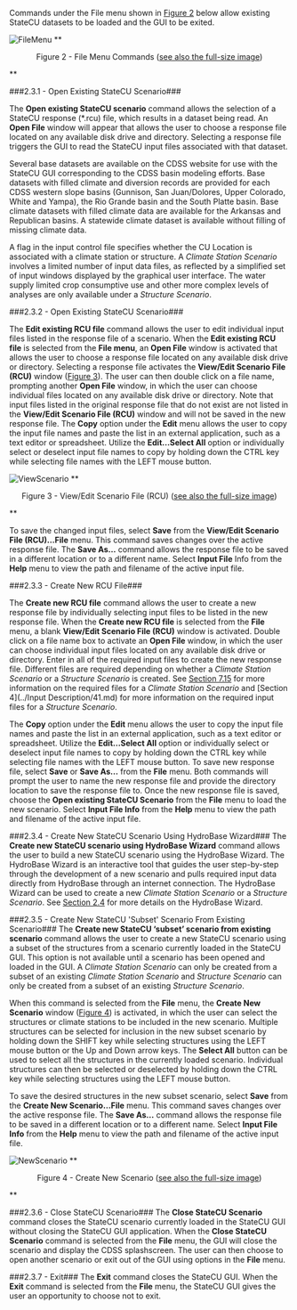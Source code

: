 Commands under the File menu shown in [Figure 2](#figure2) below allow existing StateCU datasets to be loaded and the GUI to be
exited. 

<a name="figure2"></a>
![FileMenu](/../images/figure2.png)
**<p style="text-align: center;">
Figure 2 - File Menu Commands (<a href="/../images/figure2.png">see also the full-size image</a>)
</p>**

###2.3.1 - Open Existing StateCU Scenario###

The __Open existing StateCU scenario__ command allows the selection of a StateCU response (*.rcu) file,
which results in a dataset being read. An __Open File__ window will appear that allows the user to choose a
response file located on any available disk drive and directory. Selecting a response file triggers the GUI to
read the StateCU input files associated with that dataset.

Several base datasets are available on the CDSS website for use with the StateCU GUI corresponding to the
CDSS basin modeling efforts. Base datasets with filled climate and diversion records are provided for each
CDSS western slope basins (Gunnison, San Juan/Dolores, Upper Colorado, White and Yampa), the Rio
Grande basin and the South Platte basin. Base climate datasets with filled climate data are available for the
Arkansas and Republican basins. A statewide climate dataset is available without filling of missing climate
data.

A flag in the input control file specifies whether the CU Location is associated with a climate station or
structure. A _Climate Station Scenario_ involves a limited number of input data files, as reflected by a
simplified set of input windows displayed by the graphical user interface. The water supply limited crop
consumptive use and other more complex levels of analyses are only available under a _Structure Scenario_. 

###2.3.2 - Open Existing StateCU Scenario###

The __Edit existing RCU file__ command allows the user to edit individual input files listed in the response file
of a scenario. When the __Edit existing RCU file__ is selected from the __File menu__, an __Open File__ window is
activated that allows the user to choose a response file located on any available disk drive or directory.
Selecting a response file activates the __View/Edit Scenario File (RCU)__ window ([Figure 3](#figure3)). The user can
then double click on a file name, prompting another __Open File__ window, in which the user can choose
individual files located on any available disk drive or directory. Note that input files listed in the original
response file that do not exist are not listed in the __View/Edit Scenario File (RCU)__ window and will not be
saved in the new response file. The __Copy__ option under the __Edit__ menu allows the user to copy the input file
names and paste the list in an external application, such as a text editor or spreadsheet. Utilize the
__Edit…Select All__ option or individually select or deselect input file names to copy by holding down the
CTRL key while selecting file names with the LEFT mouse button. 

<a name="figure3"></a>
![ViewScenario](/../images/figure3.png)
**<p style="text-align: center;">
Figure 3 - View/Edit Scenario File (RCU) (<a href="/../images/figure3.png">see also the full-size image</a>)
</p>**

To save the changed input files, select __Save__ from the __View/Edit Scenario File (RCU)…File__ menu. This
command saves changes over the active response file. The __Save As…__ command allows the response file to
be saved in a different location or to a different name. Select __Input File__ Info from the __Help__ menu to view
the path and filename of the active input file. 

###2.3.3 - Create New RCU File###

The __Create new RCU file__ command allows the user to create a new response file by individually selecting
input files to be listed in the new response file. When the __Create new RCU file__ is selected from the __File__
menu, a blank __View/Edit Scenario File (RCU)__ window is activated. Double click on a file name box to
activate an __Open File__ window, in which the user can choose individual input files located on any available
disk drive or directory. Enter in all of the required input files to create the new response file. Different files
are required depending on whether a _Climate Station Scenario_ or a _Structure Scenario_ is created. See
[Section 7.15](../FAQ/715.md) for more information on the required files for a _Climate Station Scenario_ and [Section 4](../Input Description/41.md) for
more information on the required input files for a _Structure Scenario_.

The __Copy__ option under the __Edit__ menu allows the user to copy the input file names and paste the list in an
external application, such as a text editor or spreadsheet. Utilize the __Edit…Select All__ option or individually
select or deselect input file names to copy by holding down the CTRL key while selecting file names with
the LEFT mouse button. To save new response file, select __Save__ or __Save As…__ from the __File__ menu. Both
commands will prompt the user to name the new response file and provide the directory location to save the
response file to. Once the new response file is saved, choose the __Open existing StateCU Scenario__ from the
__File__ menu to load the new scenario. Select __Input File Info__ from the __Help__ menu to view the path and
filename of the active input file. 

###2.3.4 - Create New StateCU Scenario Using HydroBase Wizard###
The __Create new StateCU scenario using HydroBase Wizard__ command allows the user to build a new
StateCU scenario using the HydroBase Wizard. The HydroBase Wizard is an interactive tool that guides the
user step-by-step through the development of a new scenario and pulls required input data directly from
HydroBase through an internet connection. The HydroBase Wizard can be used to create a new _Climate
Station Scenario_ or a _Structure Scenario_. See [Section 2.4](../GUI/hydrobasewizard.md) for more details on the HydroBase Wizard. 

###2.3.5 - Create New StateCU 'Subset' Scenario From Existing Scenario###
The __Create new StateCU ‘subset’ scenario from existing scenario__ command allows the user to create a
new StateCU scenario using a subset of the structures from a scenario currently loaded in the StateCU GUI.
This option is not available until a scenario has been opened and loaded in the GUI. A _Climate Station
Scenario_ can only be created from a subset of an existing _Climate Station Scenario_ and _Structure Scenario_
can only be created from a subset of an existing _Structure Scenario_.

When this command is selected from the __File__ menu, the __Create New Scenario__ window ([Figure 4](#figure4)) is
activated, in which the user can select the structures or climate stations to be included in the new scenario.
Multiple structures can be selected for inclusion in the new subset scenario by holding down the SHIFT key
while selecting structures using the LEFT mouse button or the Up and Down arrow keys. The __Select All__
button can be used to select all the structures in the currently loaded scenario. Individual structures can then
be selected or deselected by holding down the CTRL key while selecting structures using the LEFT mouse
button.

To save the desired structures in the new subset scenario, select __Save__ from the __Create New Scenario…File__
menu. This command saves changes over the active response file. The __Save As…__ command allows the
response file to be saved in a different location or to a different name. Select __Input File Info__ from the __Help__
menu to view the path and filename of the active input file. 

<a name="figure4"></a>
![NewScenario](/../images/figure4.png)
**<p style="text-align: center;">
Figure 4 - Create New Scenario (<a href="/../images/figure4.png">see also the full-size image</a>)
</p>**

###2.3.6 - Close StateCU Scenario###
The __Close StateCU Scenario__ command closes the StateCU scenario currently loaded in the StateCU GUI
without closing the StateCU GUI application. When the __Close StateCU Scenario__ command is selected
from the __File__ menu, the GUI will close the scenario and display the CDSS splashscreen. The user can then
choose to open another scenario or exit out of the GUI using options in the __File__ menu. 

###2.3.7 - Exit###
The __Exit__ command closes the StateCU GUI. When the __Exit__ command is selected from the __File__ menu, the
StateCU GUI gives the user an opportunity to choose not to exit. 